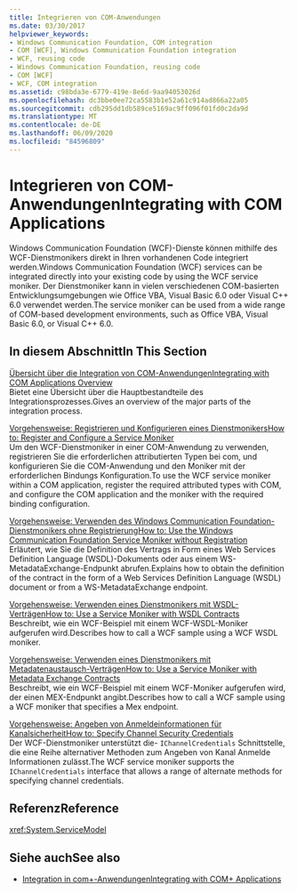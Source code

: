 ```yaml
---
title: Integrieren von COM-Anwendungen
ms.date: 03/30/2017
helpviewer_keywords:
- Windows Communication Foundation, COM integration
- COM [WCF], Windows Communication Foundation integration
- WCF, reusing code
- Windows Communication Foundation, reusing code
- COM [WCF]
- WCF, COM integration
ms.assetid: c98bda3e-6779-419e-8e6d-9aa94053026d
ms.openlocfilehash: dc3bbe0ee72ca5583b1e52a61c914ad866a22a05
ms.sourcegitcommit: cdb295dd1db589ce5169ac9ff096f01fd0c2da9d
ms.translationtype: MT
ms.contentlocale: de-DE
ms.lasthandoff: 06/09/2020
ms.locfileid: "84596809"
---
```

# <a name="integrating-with-com-applications"></a><span data-ttu-id="c8356-102">Integrieren von COM-Anwendungen</span><span class="sxs-lookup"><span data-stu-id="c8356-102">Integrating with COM Applications</span></span>
<span data-ttu-id="c8356-103">Windows Communication Foundation (WCF)-Dienste können mithilfe des WCF-Dienstmonikers direkt in Ihren vorhandenen Code integriert werden.</span><span class="sxs-lookup"><span data-stu-id="c8356-103">Windows Communication Foundation (WCF) services can be integrated directly into your existing code by using the WCF service moniker.</span></span> <span data-ttu-id="c8356-104">Der Dienstmoniker kann in vielen verschiedenen COM-basierten Entwicklungsumgebungen wie Office VBA, Visual Basic 6.0 oder Visual C++ 6.0 verwendet werden.</span><span class="sxs-lookup"><span data-stu-id="c8356-104">The service moniker can be used from a wide range of COM-based development environments, such as Office VBA, Visual Basic 6.0, or Visual C++ 6.0.</span></span>  
  
## <a name="in-this-section"></a><span data-ttu-id="c8356-105">In diesem Abschnitt</span><span class="sxs-lookup"><span data-stu-id="c8356-105">In This Section</span></span>  
 [<span data-ttu-id="c8356-106">Übersicht über die Integration von COM-Anwendungen</span><span class="sxs-lookup"><span data-stu-id="c8356-106">Integrating with COM Applications Overview</span></span>](integrating-with-com-applications-overview.md)  
 <span data-ttu-id="c8356-107">Bietet eine Übersicht über die Hauptbestandteile des Integrationsprozesses.</span><span class="sxs-lookup"><span data-stu-id="c8356-107">Gives an overview of the major parts of the integration process.</span></span>  
  
 [<span data-ttu-id="c8356-108">Vorgehensweise: Registrieren und Konfigurieren eines Dienstmonikers</span><span class="sxs-lookup"><span data-stu-id="c8356-108">How to: Register and Configure a Service Moniker</span></span>](how-to-register-and-configure-a-service-moniker.md)  
 <span data-ttu-id="c8356-109">Um den WCF-Dienstmoniker in einer COM-Anwendung zu verwenden, registrieren Sie die erforderlichen attributierten Typen bei com, und konfigurieren Sie die COM-Anwendung und den Moniker mit der erforderlichen Bindungs Konfiguration.</span><span class="sxs-lookup"><span data-stu-id="c8356-109">To use the WCF service moniker within a COM application, register the required attributed types with COM, and configure the COM application and the moniker with the required binding configuration.</span></span>  
  
 [<span data-ttu-id="c8356-110">Vorgehensweise: Verwenden des Windows Communication Foundation-Dienstmonikers ohne Registrierung</span><span class="sxs-lookup"><span data-stu-id="c8356-110">How to: Use the Windows Communication Foundation Service Moniker without Registration</span></span>](use-the-wcf-service-moniker-without-registration.md)  
 <span data-ttu-id="c8356-111">Erläutert, wie Sie die Definition des Vertrags in Form eines Web Services Definition Language (WSDL)-Dokuments oder aus einem WS-MetadataExchange-Endpunkt abrufen.</span><span class="sxs-lookup"><span data-stu-id="c8356-111">Explains how to obtain the definition of the contract in the form of a Web Services Definition Language (WSDL) document or from a WS-MetadataExchange endpoint.</span></span>  
  
 [<span data-ttu-id="c8356-112">Vorgehensweise: Verwenden eines Dienstmonikers mit WSDL-Verträgen</span><span class="sxs-lookup"><span data-stu-id="c8356-112">How to: Use a Service Moniker with WSDL Contracts</span></span>](how-to-use-a-service-moniker-with-wsdl-contracts.md)  
 <span data-ttu-id="c8356-113">Beschreibt, wie ein WCF-Beispiel mit einem WCF-WSDL-Moniker aufgerufen wird.</span><span class="sxs-lookup"><span data-stu-id="c8356-113">Describes how to call a WCF sample using a WCF WSDL moniker.</span></span>  
  
 [<span data-ttu-id="c8356-114">Vorgehensweise: Verwenden eines Dienstmonikers mit Metadatenaustausch-Verträgen</span><span class="sxs-lookup"><span data-stu-id="c8356-114">How to: Use a Service Moniker with Metadata Exchange Contracts</span></span>](how-to-use-a-service-moniker-with-metadata-exchange-contracts.md)  
 <span data-ttu-id="c8356-115">Beschreibt, wie ein WCF-Beispiel mit einem WCF-Moniker aufgerufen wird, der einen MEX-Endpunkt angibt.</span><span class="sxs-lookup"><span data-stu-id="c8356-115">Describes how to call a WCF sample using a WCF moniker that specifies a Mex endpoint.</span></span>  
  
 [<span data-ttu-id="c8356-116">Vorgehensweise: Angeben von Anmeldeinformationen für Kanalsicherheit</span><span class="sxs-lookup"><span data-stu-id="c8356-116">How to: Specify Channel Security Credentials</span></span>](how-to-specify-channel-security-credentials.md)  
 <span data-ttu-id="c8356-117">Der WCF-Dienstmoniker unterstützt die- `IChannelCredentials` Schnittstelle, die eine Reihe alternativer Methoden zum Angeben von Kanal Anmelde Informationen zulässt.</span><span class="sxs-lookup"><span data-stu-id="c8356-117">The WCF service moniker supports the `IChannelCredentials` interface that allows a range of alternate methods for specifying channel credentials.</span></span>  
  
## <a name="reference"></a><span data-ttu-id="c8356-118">Referenz</span><span class="sxs-lookup"><span data-stu-id="c8356-118">Reference</span></span>  
 <xref:System.ServiceModel>  
  
## <a name="see-also"></a><span data-ttu-id="c8356-119">Siehe auch</span><span class="sxs-lookup"><span data-stu-id="c8356-119">See also</span></span>

- [<span data-ttu-id="c8356-120">Integration in com+-Anwendungen</span><span class="sxs-lookup"><span data-stu-id="c8356-120">Integrating with COM+ Applications</span></span>](integrating-with-com-plus-applications.md)
